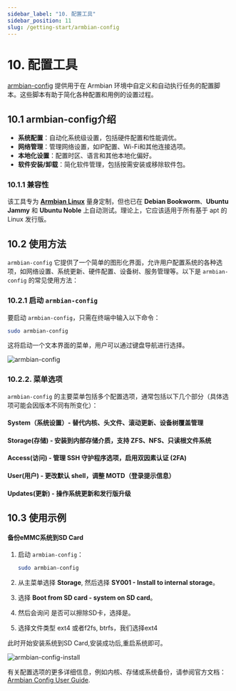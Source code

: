 ```yaml
---
sidebar_label: "10. 配置工具"
sidebar_position: 11
slug: /getting-start/armbian-config
---
```


# 10. 配置工具

[armbian-config](https://github.com/armbian/configng) 提供用于在 Armbian 环境中自定义和自动执行任务的配置脚本。这些脚本有助于简化各种配置和用例的设置过程。

## 10.1 armbian-config介绍

- **系统配置**：自动化系统级设置，包括硬件配置和性能调优。
- **网络管理**：管理网络设置，如IP配置、Wi-Fi和其他连接选项。
- **本地化设置**：配置时区、语言和其他本地化偏好。
- **软件安装/卸载**：简化软件管理，包括按需安装或移除软件包。

### 10.1.1 兼容性

该工具专为 [**Armbian Linux**](https://www.armbian.com) 量身定制，但也已在 **Debian Bookworm**、**Ubuntu Jammy** 和 **Ubuntu Noble** 上自动测试。理论上，它应该适用于所有基于 apt 的 Linux 发行版。

## 10.2 使用方法

`armbian-config` 它提供了一个简单的图形化界面，允许用户配置系统的各种选项，如网络设置、系统更新、硬件配置、设备树、服务管理等。以下是 `armbian-config` 的常见使用方法：

### 10.2.1 启动 `armbian-config`
要启动 `armbian-config`，只需在终端中输入以下命令：

```bash
sudo armbian-config
```

这将启动一个文本界面的菜单，用户可以通过键盘导航进行选择。

![armbian-config](/img/getting-started/armbian-config.png)

### 10.2.2. 菜单选项
`armbian-config` 的主要菜单包括多个配置选项，通常包括以下几个部分（具体选项可能会因版本不同有所变化）：

#### System（系统设置）- 替代内核、头文件、滚动更新、设备树覆盖管理

#### Storage(存储) - 安装到内部存储介质，支持 ZFS、NFS、只读根文件系统

#### Access(访问) - 管理 SSH 守护程序选项，启用双因素认证 (2FA)

#### User(用户) - 更改默认 shell，调整 MOTD（登录提示信息）

#### Updates(更新) - 操作系统更新和发行版升级

## 10.3 使用示例

#### 备份eMMC系统到SD Card
1. 启动 `armbian-config`：
   ```bash
   sudo armbian-config
   ```

2. 从主菜单选择 **Storage**, 然后选择 **SY001 -  Install to internal storage**。

3. 选择 **Boot from SD card - system on SD card**。

4. 然后会询问 是否可以擦除SD卡，选择是。

5. 选择文件类型 ext4 或者f2fs, btrfs，我们选择ext4

此时开始安装系统到SD Card,安装成功后,重启系统即可。

![armbian-config-install](/img/getting-started/armbian-config-install.png)

有关配置选项的更多详细信息，例如内核、存储或系统备份，请参阅官方文档：[Armbian Config User Guide](https://docs.armbian.com/User-Guide_Armbian-Config/System/).